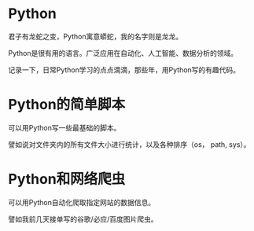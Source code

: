 # Python
君子有龙蛇之变，Python寓意蟒蛇，我的名字则是龙龙。

Python是很有用的语言。广泛应用在自动化、人工智能、数据分析的领域。

记录一下，日常Python学习的点点滴滴，那些年，用Python写的有趣代码。
# Python的简单脚本
可以用Python写一些最基础的脚本。

譬如说对文件夹内的所有文件大小进行统计，以及各种排序（os， path, sys）。
# Python和网络爬虫
可以用Python自动化爬取指定网站的数据信息。

譬如我前几天接单写的谷歌/必应/百度图片爬虫。
